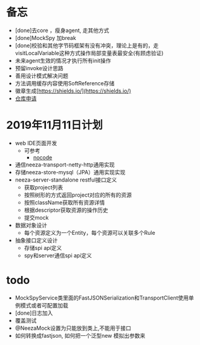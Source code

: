 # 备忘
- [done]去core  ，瘦身agent, 走其他方式
- [done]MockSpy 加break
- [done]校验和其他字节码框架有没有冲突，理论上是有的，走visitLocalVariable这种方式操作局部变量表最安全(有顾虑验证)
- 未来agent生效的情况才执行所有init操作
- 预留invoke设计思路
- 善用设计模式解决问题
- 方法调用缓存内容使用SoftReference存储
- 徽章生成[https://shields.io/](https://shields.io/)
- [仓库申请](https://issues.sonatype.org/browse/OSSRH-53417)

# 2019年11月11日计划
- web IDE页面开发
    - 可参考
        - [nocode](https://liugq5713.github.io/vue-element-nocode-admin/#/form)
- 通信neeza-transport-netty-http通用实现 
- 存储neeza-store-mysql（JPA）通用实现实现
- neeza-server-standalone restful接口定义 
    - 获取project列表
    - 按照树形的方式返回project对应的所有的资源
    - 按照className获取所有资源详情
    - 根据descriptor获取资源的操作历史
    - 提交mock
- 数据对象设计
    - 每个资源定义为一个Entity，每个资源可以关联多个Rule
- 抽象接口定义设计
    - 存储spi api定义
    - spy和server通信spi api定义
# todo
- MockSpyService类里面的FastJSONSerialization和TransportClient使用单例模式或者可配置加载
- [done]日志加入
- 覆盖测试
- @NeezaMock设置为只能放到类上,不能用于接口
- 如何转换成fastjson, 如何把一个泛型new 模拟出参数来